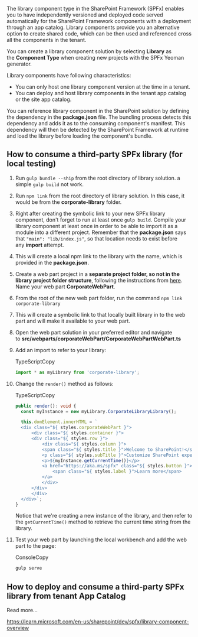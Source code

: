 The library component type in the SharePoint Framework (SPFx) enables you to have independently versioned and deployed code served automatically for the SharePoint Framework components with a deployment through an app catalog. Library components provide you an alternative option to create shared code, which can be then used and referenced cross all the components in the tenant.

You can create a library component solution by selecting **Library** as the **Component Type** when creating new projects with the SPFx Yeoman generator.

Library components have following characteristics:

- You can only host one library component version at the time in a tenant.
- You can deploy and host library components in the tenant app catalog or the site app catalog.

You can reference library component in the SharePoint solution by defining the dependency in the **package.json** file. The bundling process detects this dependency and adds it as to the consuming component's manifest. This dependency will then be detected by the SharePoint Framework at runtime and load the library before loading the component's bundle.


## How to consume a third-party SPFx library (for local testing)

1. Run `gulp bundle --ship` from the root directory of library solution. a simple `gulp build` not work.
    
2. Run `npm link` from the root directory of library solution. In this case, it would be from the **corporate-library** folder.
    
3. Right after creating the symbolic link to your new SPFx library component, don't forget to run at least once `gulp build`. Compile your library component at least once in order to be able to import it as a module into a different project. Remember that the **package.json** says that `"main": "lib/index.js"`, so that location needs to exist before any **import** attempt.
    
4. This will create a local npm link to the library with the name, which is provided in the **package.json**.
    
5. Create a web part project in a **separate project folder, so not in the library project folder structure**, following the instructions from [here](https://learn.microsoft.com/en-us/sharepoint/dev/spfx/web-parts/get-started/build-a-hello-world-web-part#to-create-a-new-web-part-project). Name your web part **CorporateWebPart**.
    
6. From the root of the new web part folder, run the command `npm link corporate-library`
    
7. This will create a symbolic link to that locally built library in to the web part and will make it available to your web part.
    
8. Open the web part solution in your preferred editor and navigate to **src/webparts/corporateWebPart/CorporateWebPartWebPart.ts**
    
9. Add an import to refer to your library:
    
    TypeScriptCopy
    
    ```typescript
    import * as myLibrary from 'corporate-library';
    ```
    
10. Change the `render()` method as follows:
    
    TypeScriptCopy
    
    ```typescript
    public render(): void {
      const myInstance = new myLibrary.CorporateLibraryLibrary();
    
      this.domElement.innerHTML = `
      <div class="${ styles.corporateWebPart }">
          <div class="${ styles.container }">
          <div class="${ styles.row }">
              <div class="${ styles.column }">
              <span class="${ styles.title }">Welcome to SharePoint!</span>
              <p class="${ styles.subTitle }">Customize SharePoint experiences using Web Parts.</p>
              <p>${myInstance.getCurrentTime()}</p>
              <a href="https://aka.ms/spfx" class="${ styles.button }">
                  <span class="${ styles.label }">Learn more</span>
              </a>
              </div>
          </div>
          </div>
      </div>`;
    }
    ```
    
    Notice that we're creating a new instance of the library, and then refer to the `getCurrentTime()` method to retrieve the current time string from the library.
    
11. Test your web part by launching the local workbench and add the web part to the page:
    
    ConsoleCopy
    
    ```bash
    gulp serve
    ```


## How to deploy and consume a third-party SPFx library from tenant App Catalog

Read more...

https://learn.microsoft.com/en-us/sharepoint/dev/spfx/library-component-overview
